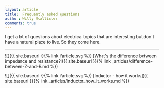 ```yaml
---
layout: article
title:  Frequently asked questions
author: Willy McAllister
comments: true
---
```


I get a lot of questions about electrical topics that are interesting but don't have a natural place to live. So they come here.

----

![]({{ site.baseurl }}{% link i/article.svg %}) [What's the difference between impedance and resistance?]({{ site.baseurl }}{% link _articles/difference-between-Z-and-R.md %})

![]({{ site.baseurl }}{% link i/article.svg %}) [Inductor - how it works]({{ site.baseurl }}{% link _articles/inductor_how_it_works.md %})
